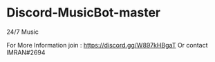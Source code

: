 # Discord-MusicBot-master
 24/7  Music 

 For More Information join : https://discord.gg/W897kHBgaT
 Or contact IMRAN#2694
